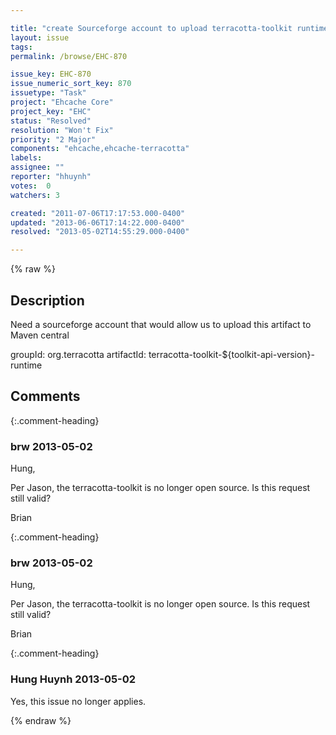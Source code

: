 ```yaml
---

title: "create Sourceforge account to upload terracotta-toolkit runtime"
layout: issue
tags: 
permalink: /browse/EHC-870

issue_key: EHC-870
issue_numeric_sort_key: 870
issuetype: "Task"
project: "Ehcache Core"
project_key: "EHC"
status: "Resolved"
resolution: "Won't Fix"
priority: "2 Major"
components: "ehcache,ehcache-terracotta"
labels: 
assignee: ""
reporter: "hhuynh"
votes:  0
watchers: 3

created: "2011-07-06T17:17:53.000-0400"
updated: "2013-06-06T17:14:22.000-0400"
resolved: "2013-05-02T14:55:29.000-0400"

---
```




{% raw %}



## Description

<div markdown="1" class="description">

Need a sourceforge account that would allow us to upload this artifact to Maven central

groupId: org.terracotta
artifactId: terracotta-toolkit-$\{toolkit-api-version\}-runtime

</div>

## Comments


{:.comment-heading}
### **brw** <span class="date">2013-05-02</span>

<div markdown="1" class="comment">

Hung,

Per Jason, the terracotta-toolkit is no longer open source.  Is this request still valid?

Brian

</div>


{:.comment-heading}
### **brw** <span class="date">2013-05-02</span>

<div markdown="1" class="comment">

Hung,

Per Jason, the terracotta-toolkit is no longer open source.  Is this request still valid?

Brian

</div>


{:.comment-heading}
### **Hung Huynh** <span class="date">2013-05-02</span>

<div markdown="1" class="comment">

Yes, this issue no longer applies.

</div>



{% endraw %}
